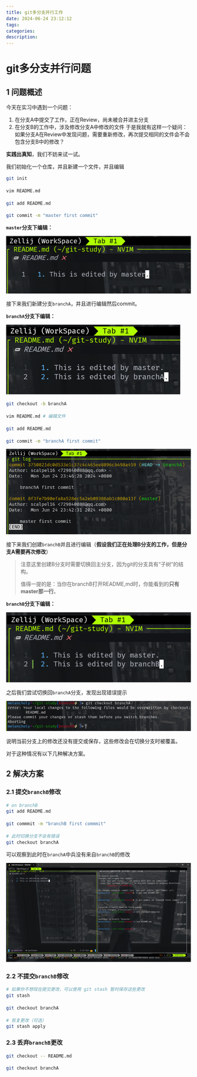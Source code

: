 ```yaml
---
title: git多分支并行工作
date: 2024-06-24 23:12:12
tags:
categories:
description:
---
```


# git多分支并行问题

## 1 问题概述

今天在实习中遇到一个问题：
1. 在分支A中提交了工作，正在Review，尚未被合并进主分支
2. 在分支B的工作中，涉及修改分支A中修改的文件
于是我就有这样一个疑问：如果分支A在Review中发现问题，需要重新修改，再次提交相同的文件会不会包含分支B中的修改？

**实践出真知**，我们不妨来试一试。

我们初始化一个仓库，并且新建一个文件，并且编辑
```bash
git init

vim README.md

git add README.md

git commit -m "master first commit"

```

**`master`分支下编辑：**

![img1](./git/image1.png)

接下来我们新建分支`branchA`，并且进行编辑然后commit。

**`branchA`分支下编辑：**

![img2](./git/image2.png)

```bash
git checkout -b branchA

vim README.md # 编辑文件

git add README.md

git commit -m "branchA first commit"
```

![img3](./git/image3.png)

接下来我们创建`branchB`并且进行编辑（**假设我们正在处理B分支的工作，但是分支A需要再次修改**）

> 注意这里创建B分支时需要切换回主分支，因为git的分支具有“子树”的结构。
>
> 值得一提的是：当你在branchB打开README,md时，你能看到的**只有master那一行**。

**`branchB`分支下编辑：**

![image-20240625234756138](git/image-20240625234756138.png)

之后我们尝试切换回`branchA`分支，发现出现错误提示

![image-20240625235524446](git/image-20240625235524446.png)

说明当前分支上的修改还没有提交或保存，这些修改会在切换分支时被覆盖。

对于这种情况有以下几种解决方案。

## 2 解决方案

### 2.1 提交`branchB`修改

```bash
# on branchB
git add README.md

git commmit -m "branchB first commmit"

# 此时切换分支不会有错误
git checkout branchA
```

可以观察到此时在`branchA`中兵没有来自`branchB`的修改

![image-20240626000644995](git/image-20240626000644995.png)

### 2.2 不提交`branchB`修改

```bash
# 如果你不想现在提交更改，可以使用 git stash 暂时保存这些更改
git stash

git checkout branchA

# 恢复更改（可选）
git stash apply
```

### 2.3 丢弃`branchB`更改

```bash
git checkout -- README.md

git checkout branchA
```

